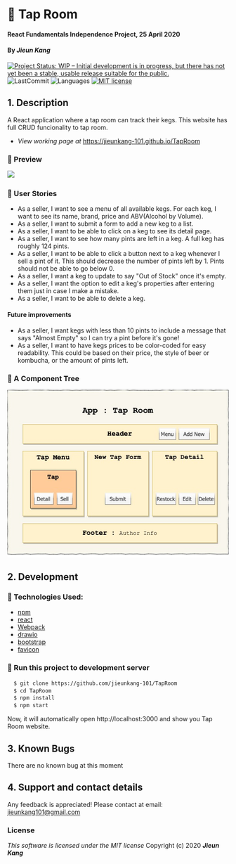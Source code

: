 # :beer: Tap Room

#### React Fundamentals Independence Project, 25 April 2020

#### By **_Jieun Kang_**
[![Project Status: WIP – Initial development is in progress, but there has not yet been a stable, usable release suitable for the public.](https://www.repostatus.org/badges/latest/wip.svg)](https://www.repostatus.org/#wip)
![LastCommit](https://img.shields.io/github/last-commit/jieunkang-101/TapRoom)
![Languages](https://img.shields.io/github/languages/top/jieunkang-101/TapRoom)
[![MIT license](https://img.shields.io/badge/License-MIT-orange.svg)](https://lbesson.mit-license.org/)


## 1. Description
A React application where a tap room can track their kegs. This website has full CRUD funcionality to tap room.
* _View working page at_ https://jieunkang-101.github.io/TapRoom

### :small_orange_diamond: Preview
<img src="src/img/tap-room-screenshot.gif" width="640px" />

### :small_orange_diamond: User Stories
  * As a seller, I want to see a menu of all available kegs. For each keg, I want to see its name, brand, price and ABV(Alcohol by Volume).
  * As a seller, I want to submit a form to add a new keg to a list.
  * As a seller, I want to be able to click on a keg to see its detail page.
  * As a seller, I want to see how many pints are left in a keg. A full keg has roughly 124 pints.
  * As a seller, I want to be able to click a button next to a keg whenever I sell a pint of it. This should decrease the number of pints left by 1. Pints should not be able to go below 0.
  * As a seller, I want a keg to update to say "Out of Stock" once it's empty.
  * As a seller, I want the option to edit a keg's properties after entering them just in case I make a mistake.
  * As a seller, I want to be able to delete a keg.

#### Future improvements  
  * As a seller, I want kegs with less than 10 pints to include a message that says "Almost Empty" so I can try a pint before it's gone!
  * As a seller, I want to have kegs prices to be color-coded for easy readability. This could be based on their price, the style of beer or kombucha, or the amount of pints left.

### :small_orange_diamond: A Component Tree
<img src="src/img/tap-room-diagram.jpg" alt="Application Component Tree" width= "640px" />  


## 2. Development
### :small_orange_diamond: Technologies Used:
+ [npm](https://www.npmjs.com/) 
+ [react](https://reactjs.org/) 
+ [Webpack](https://webpack.js.org/)
+ [drawio](https://app.diagrams.net/)
+ [bootstrap](https://getbootstrap.com/)
+ [favicon](https://www.favicon-generator.org/) 

### :small_orange_diamond: Run this project to development server
```bash
  $ git clone https://github.com/jieunkang-101/TapRoom
  $ cd TapRoom
  $ npm install  
  $ npm start
```
Now, it will automatically open http://localhost:3000 and show you Tap Room website.

## 3. Known Bugs
There are no known bug at this moment

## 4. Support and contact details
Any feedback is appreciated! Please contact at email: jieunkang101@gmail.com 

### License
*This software is licensed under the MIT license*
Copyright (c) 2020 **_Jieun Kang_**

